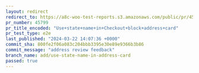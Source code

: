 ```yaml
---
layout: redirect
redirect_to: https://a8c-woo-test-reports.s3.amazonaws.com/public/pr/45799/e2e/index.html
pr_number: 45799
pr_title_encoded: "Use+state+name+in+Checkout+block+address+card"
pr_test_type: e2e
last_published: "2024-03-22 14:07:36 +0000"
commit_sha: 800fe2f06a083c204bbb3395e30e89e9366b3b86
commit_message: "address review feedback"
branch_name: add/use-state-name-in-address-card
passed: true
---
```

